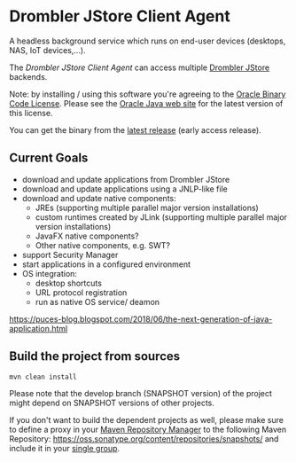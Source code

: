 # Drombler JStore Client Agent

A headless background service which runs on end-user devices (desktops, NAS, IoT devices,...).

The _Drombler JStore Client Agent_ can access multiple [Drombler JStore](https://github.com/Drombler/drombler-jstore) backends.

Note: by installing / using this software you're agreeing to the [Oracle Binary Code License](Oracle-BCL.txt).
Please see the [Oracle Java web site](http://java.oracle.com) for the latest version of this license.

You can get the binary from the [latest release](https://github.com/Drombler/drombler-jstore-client-agent/releases/latest) (early access release).

## Current Goals

   * download and update applications from Drombler JStore
   * download and update applications using a JNLP-like file
   * download and update native components:
      * JREs (supporting multiple parallel major version installations)
      * custom runtimes created by JLink (supporting multiple parallel major version installations)
      * JavaFX native components?
      * Other native components, e.g. SWT?
   * support Security Manager
   * start applications in a configured environment
   * OS integration: 
      * desktop shortcuts
      * URL protocol registration
      * run as native OS service/ deamon


https://puces-blog.blogspot.com/2018/06/the-next-generation-of-java-application.html


## Build the project from sources
```bash
mvn clean install
```
Please note that the develop branch (SNAPSHOT version) of the project might depend on SNAPSHOT versions of other projects.

If you don't want to build the dependent projects as well, please make sure to define a proxy in your [Maven Repository Manager](https://maven.apache.org/repository-management.html) to the following Maven Repository: https://oss.sonatype.org/content/repositories/snapshots/ and include it in your [single group](https://help.sonatype.com/repomanager3/formats/maven-repositories#MavenRepositories-ConfiguringApacheMaven).
